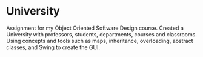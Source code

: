 # University
 Assignment for my Object Oriented Software Design course. Created a University with professors, students, departments, courses and classrooms. Using concepts and tools such as maps, inheritance, overloading, abstract classes, and Swing to create the GUI.
